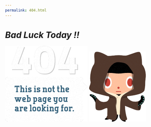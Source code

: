 ```yaml
---
permalink: 404.html
---
```


# ***Bad Luck Today !!***

[![](/images/text.png "Visit Us later. Click to go to the Main Page")](https://8bin.github.io/) ![](/images/man.png)


